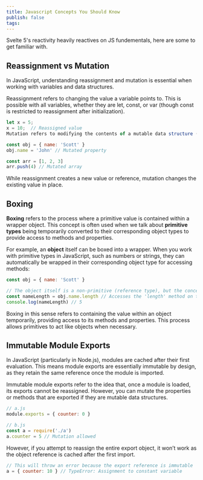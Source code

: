 ```yaml
---
title: Javascript Concepts You Should Know
publish: false
tags:
---
```


Svelte 5's reactivity heavily reactives on JS fundementals, here are some to get familiar with.

## Reassignment vs Mutation

In JavaScript, understanding reassignment and mutation is essential when working with variables and data structures.

Reassignment refers to changing the value a variable points to. This is possible with all variables, whether they are let, const, or var (though const is restricted to reassignment after initialization).

```js
let x = 5;
x = 10;  // Reassigned value
Mutation refers to modifying the contents of a mutable data structure (like arrays or objects) without changing the reference to that data. For example, modifying an object property or an array element doesn't change the object or array's reference.
```

```js
const obj = { name: 'Scott' }
obj.name = 'John' // Mutated property

const arr = [1, 2, 3]
arr.push(4) // Mutated array
```

While reassignment creates a new value or reference, mutation changes the existing value in place.

## Boxing

**Boxing** refers to the process where a primitive value is contained within a wrapper object. This concept is often used when we talk about **primitive types** being temporarily converted to their corresponding object types to provide access to methods and properties.

For example, an **object** itself can be boxed into a wrapper. When you work with primitive types in JavaScript, such as numbers or strings, they can automatically be wrapped in their corresponding object type for accessing methods:

```js
const obj = { name: 'Scott' }

// The object itself is a non-primitive (reference type), but the concept of boxing is about temporarily "wrapping" a primitive in an object if needed.
const nameLength = obj.name.length // Accesses the 'length' method on the primitive string inside the object
console.log(nameLength) // 5
```

Boxing in this sense refers to containing the value within an object temporarily, providing access to its methods and properties. This process allows primitives to act like objects when necessary.

## Immutable Module Exports

In JavaScript (particularly in Node.js), modules are cached after their first evaluation. This means module exports are essentially immutable by design, as they retain the same reference once the module is imported.

Immutable module exports refer to the idea that, once a module is loaded, its exports cannot be reassigned. However, you can mutate the properties or methods that are exported if they are mutable data structures.

```js
// a.js
module.exports = { counter: 0 }

// b.js
const a = require('./a')
a.counter = 5 // Mutation allowed
```

However, if you attempt to reassign the entire export object, it won’t work as the object reference is cached after the first import.

```js
// This will throw an error because the export reference is immutable
a = { counter: 10 } // TypeError: Assignment to constant variable
```

